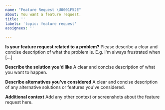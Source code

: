 ```yaml
---
name: "Feature Request \U0001F52E"
about: You want a feature request.
title: ''
labels: 'topic: feature request'
assignees: ''

---
```


<!--

Verdaccio is a project addressed for voluntaries, if you appreciate this project consider to donate.
1$/month - minimal contribution
5$/month - nice contribution
500$ - help to promote this project, marketing, stickers.
2000$/year - sponsor status, your company logo will be in our readme, meetups talks and your request will have high priority

https://opencollective.com/verdaccio

As reminder, the Open Source must be sustainable.
-->

**Is your feature request related to a problem?**
Please describe a clear and concise description of what the problem is. E.g. I'm always frustrated when [...]

**Describe the solution you'd like**
A clear and concise description of what you want to happen.

**Describe alternatives you've considered**
A clear and concise description of any alternative solutions or features you've considered.

**Additional context**
Add any other context or screenshots about the feature request here.
